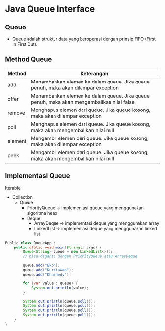# Java Queue Interface

## Queue

- Queue adalah struktur data yang beroperasi dengan prinsip FIFO (First In First Out).

## Method Queue

| Method | Keterangan |
|--------|------------|
| add | Menambahkan elemen ke dalam queue. Jika queue penuh, maka akan dilempar exception |
| offer | Menambahkan elemen ke dalam queue. Jika queue penuh, maka akan mengembalikan nilai false |
| remove | Menghapus elemen dari queue. Jika queue kosong, maka akan dilempar exception |
| poll | Menghapus elemen dari queue. Jika queue kosong, maka akan mengembalikan nilai null |
| element | Mengambil elemen dari queue. Jika queue kosong, maka akan dilempar exception |
| peek | Mengambil elemen dari queue. Jika queue kosong, maka akan mengembalikan nilai null |

## Implementasi Queue

Iterable
- Collection
    - Queue
        - PriorityQueue -> implementasi queue yang menggunakan algoritma heap
        - Deque
            - ArrayDeque -> implementasi deque yang menggunakan array
            - LinkedList -> implementasi deque yang menggunakan linked list

```java
Public class QueueApp {
    public static void main(String[] args) {
        Queue<String> queue = new LinkedList<>();
        // bisa diganti dengan PriorityQueue atau ArrayDeque 

        queue.add("Eko");
        queue.add("Kurniawan");
        queue.add("Khannedy");

        for (var value : queue) {
            System.out.println(value);
        }

        System.out.println(queue.poll());
        System.out.println(queue.poll());
        System.out.println(queue.poll());
        System.out.println(queue.poll());
    }
}
```